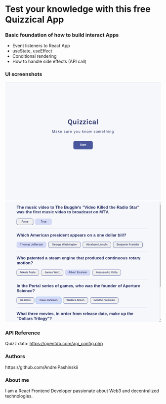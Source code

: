 <h1>Test your knowledge with this free Quizzical App</h1>

<h3>Basic foundation of how to build interact Apps</h3>
<ul>
  <li>Event listeners to React App</li>
  <li>useState, useEffect</li>
  <li>Conditional rendering</li>
  <li>How to handle side effects (API call)</li>
</ul>  

<h3>UI screenshots</h3>
<img src="/appScreenshots/startQuizScreen.png" />
<img src="/appScreenshots/quizScreen.png" />

<h3>API Reference</h3>

Quizz data: https://opentdb.com/api_config.php

<h3>Authors</h3>
https://github.com/AndreiPashinskii

<h3>About me</h3>

I am a React Frontend Developer passionate about Web3 and decentralized technologies.
